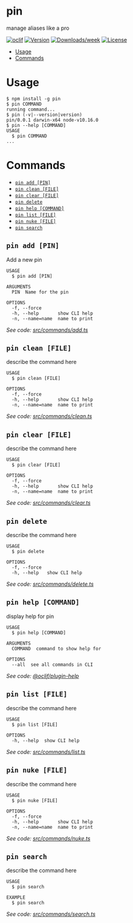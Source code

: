 pin
===

manage aliases like a pro

[![oclif](https://img.shields.io/badge/cli-oclif-brightgreen.svg)](https://oclif.io)
[![Version](https://img.shields.io/npm/v/pin.svg)](https://npmjs.org/package/pin)
[![Downloads/week](https://img.shields.io/npm/dw/pin.svg)](https://npmjs.org/package/pin)
[![License](https://img.shields.io/npm/l/pin.svg)](https://github.com/forgng/pin/blob/master/package.json)

<!-- toc -->
* [Usage](#usage)
* [Commands](#commands)
<!-- tocstop -->
# Usage
<!-- usage -->
```sh-session
$ npm install -g pin
$ pin COMMAND
running command...
$ pin (-v|--version|version)
pin/0.0.1 darwin-x64 node-v10.16.0
$ pin --help [COMMAND]
USAGE
  $ pin COMMAND
...
```
<!-- usagestop -->
# Commands
<!-- commands -->
* [`pin add [PIN]`](#pin-add-pin)
* [`pin clean [FILE]`](#pin-clean-file)
* [`pin clear [FILE]`](#pin-clear-file)
* [`pin delete`](#pin-delete)
* [`pin help [COMMAND]`](#pin-help-command)
* [`pin list [FILE]`](#pin-list-file)
* [`pin nuke [FILE]`](#pin-nuke-file)
* [`pin search`](#pin-search)

## `pin add [PIN]`

Add a new pin

```
USAGE
  $ pin add [PIN]

ARGUMENTS
  PIN  Name for the pin

OPTIONS
  -f, --force
  -h, --help       show CLI help
  -n, --name=name  name to print
```

_See code: [src/commands/add.ts](https://github.com/forgng/pin/blob/v0.0.1/src/commands/add.ts)_

## `pin clean [FILE]`

describe the command here

```
USAGE
  $ pin clean [FILE]

OPTIONS
  -f, --force
  -h, --help       show CLI help
  -n, --name=name  name to print
```

_See code: [src/commands/clean.ts](https://github.com/forgng/pin/blob/v0.0.1/src/commands/clean.ts)_

## `pin clear [FILE]`

describe the command here

```
USAGE
  $ pin clear [FILE]

OPTIONS
  -f, --force
  -h, --help       show CLI help
  -n, --name=name  name to print
```

_See code: [src/commands/clear.ts](https://github.com/forgng/pin/blob/v0.0.1/src/commands/clear.ts)_

## `pin delete`

describe the command here

```
USAGE
  $ pin delete

OPTIONS
  -f, --force
  -h, --help   show CLI help
```

_See code: [src/commands/delete.ts](https://github.com/forgng/pin/blob/v0.0.1/src/commands/delete.ts)_

## `pin help [COMMAND]`

display help for pin

```
USAGE
  $ pin help [COMMAND]

ARGUMENTS
  COMMAND  command to show help for

OPTIONS
  --all  see all commands in CLI
```

_See code: [@oclif/plugin-help](https://github.com/oclif/plugin-help/blob/v2.2.3/src/commands/help.ts)_

## `pin list [FILE]`

describe the command here

```
USAGE
  $ pin list [FILE]

OPTIONS
  -h, --help  show CLI help
```

_See code: [src/commands/list.ts](https://github.com/forgng/pin/blob/v0.0.1/src/commands/list.ts)_

## `pin nuke [FILE]`

describe the command here

```
USAGE
  $ pin nuke [FILE]

OPTIONS
  -f, --force
  -h, --help       show CLI help
  -n, --name=name  name to print
```

_See code: [src/commands/nuke.ts](https://github.com/forgng/pin/blob/v0.0.1/src/commands/nuke.ts)_

## `pin search`

describe the command here

```
USAGE
  $ pin search

EXAMPLE
  $ pin search
```

_See code: [src/commands/search.ts](https://github.com/forgng/pin/blob/v0.0.1/src/commands/search.ts)_
<!-- commandsstop -->
